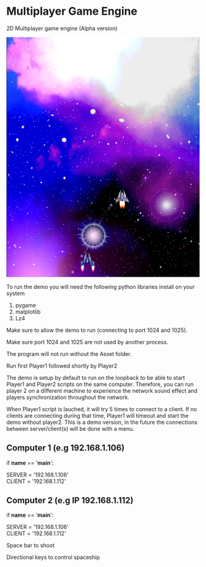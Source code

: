 # Multiplayer Game Engine
2D Multiplayer game engine (Alpha version) 

![alt text](https://github.com/yoyoberenguer/MultiplayerGameEngine/blob/master/Multiplayer.PNG)

To run the demo you will need the following python libraries install on your system 
 1) pygame
 2) matplotlib  
 3) Lz4 

Make sure to allow the demo to run (connecting to port 1024 and 1025).

Make sure port 1024 and 1025 are not used by another process.

The program will not run without the Asset folder.

Run first Player1 followed shortly by Player2 

The demo is setup by default to run on the loopback to be able to start 
Player1 and Player2 scripts on the same computer. Therefore, you can run 
player 2 on a different machine to experience the network sound effect and players 
synchronization throughout the network. 

When Player1 script is lauched, it will try 5 times to connect to a client. 
If no clients are connecting during that time, Player1 will timeout and start the demo without player2.
This is a demo version, in the future the connections between server/client(s) will be done with a menu.

## Computer 1 (e.g 192.168.1.106)

if __name__ == '__main__':

  SERVER = '192.168.1.106'  
  CLIENT = '192.168.1.112'

## Computer 2 (e.g IP 192.168.1.112)

if __name__ == '__main__':

  SERVER = '192.168.1.106'  
  CLIENT = '192.168.1.112'

Space bar to shoot 

Directional keys to control spaceship
